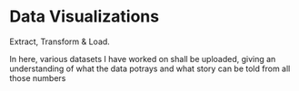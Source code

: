 # Data Visualizations
 Extract, Transform & Load.

In here, various datasets I have worked on shall be uploaded, giving an understanding of what the data potrays and what story can be told from all those numbers 
